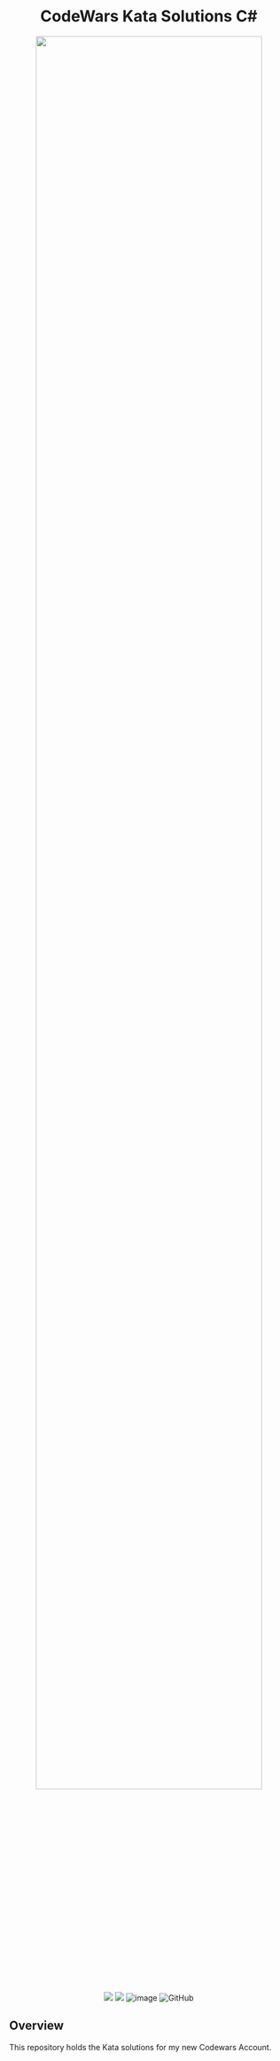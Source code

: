 <h1 align="center">CodeWars Kata Solutions C#</h1>

<div align="center"> 
<img width="90%" height="90%" src="https://github.com/Joshua-Latusia/CodeWars/assets/16097335/761f68d3-0b6f-4f05-aee1-2bd504eb1bf2" hspace="20">
</div>

<div align="center">
  
  ![](http://hits.dwyl.com/Joshua-Latusia/CodeWars.svg)
  ![](https://flat.badgen.net/github/last-commit/Joshua-Latusia/CodeWars)
  ![image](https://www.codewars.com/users/JoshuaLatusia/badges/micro)
  ![GitHub](https://img.shields.io/github/license/Joshua-Latusia/CodeWars)
  
</div>

## Overview

This repository holds the Kata solutions for my new Codewars Account.
